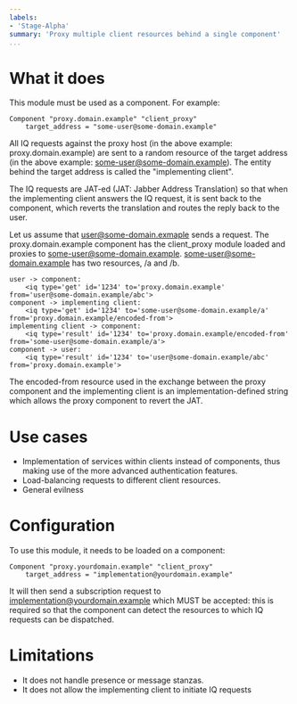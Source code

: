 ```yaml
---
labels:
- 'Stage-Alpha'
summary: 'Proxy multiple client resources behind a single component'
...
```


What it does
============

This module must be used as a component. For example:

    Component "proxy.domain.example" "client_proxy"
        target_address = "some-user@some-domain.example"

All IQ requests against the proxy host (in the above example:
proxy.domain.example) are sent to a random resource of the target address (in
the above example: some-user@some-domain.example). The entity behind the
target address is called the "implementing client".

The IQ requests are JAT-ed (JAT: Jabber Address Translation) so that when the
implementing client answers the IQ request, it is sent back to the component,
which reverts the translation and routes the reply back to the user.

Let us assume that user@some-domain.exmaple sends a request. The
proxy.domain.example component has the client_proxy module loaded and proxies to
some-user@some-domain.example. some-user@some-domain.example has two resources,
/a and /b.

    user -> component:
        <iq type='get' id='1234' to='proxy.domain.example' from='user@some-domain.example/abc'>
    component -> implementing client:
        <iq type='get' id='1234' to='some-user@some-domain.example/a' from='proxy.domain.example/encoded-from'>
    implementing client -> component:
        <iq type='result' id='1234' to='proxy.domain.example/encoded-from' from='some-user@some-domain.example/a'>
    component -> user:
        <iq type='result' id='1234' to='user@some-domain.example/abc' from='proxy.domain.example'>

The encoded-from resource used in the exchange between the proxy component
and the implementing client is an implementation-defined string which allows
the proxy component to revert the JAT.


Use cases
=========

* Implementation of services within clients instead of components, thus making
  use of the more advanced authentication features.
* Load-balancing requests to different client resources.
* General evilness


Configuration
=============

To use this module, it needs to be loaded on a component:

    Component "proxy.yourdomain.example" "client_proxy"
        target_address = "implementation@yourdomain.example"

It will then send a subscription request to implementation@yourdomain.example
which MUST be accepted: this is required so that the component can detect the
resources to which IQ requests can be dispatched.


Limitations
===========

* It does not handle presence or message stanzas.
* It does not allow the implementing client to initiate IQ requests
